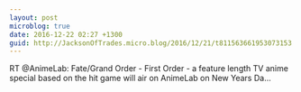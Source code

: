 ```yaml
---
layout: post
microblog: true
date: 2016-12-22 02:27 +1300
guid: http://JacksonOfTrades.micro.blog/2016/12/21/t811563661953073153.html
---
```

RT @AnimeLab: Fate/Grand Order - First Order - a feature length TV anime special based on the hit game will air on AnimeLab on New Years Da…
